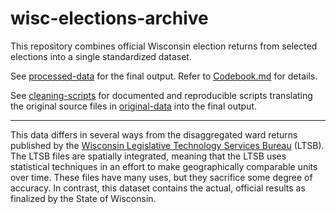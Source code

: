 # wisc-elections-archive
This repository combines official Wisconsin election returns from selected elections into a single standardized dataset.

See [processed-data](processed-data) for the final output. Refer to [Codebook.md](Codebook.md) for details.

See [cleaning-scripts](cleaning-scripts) for documented and reproducible scripts translating the original source files in [original-data](original-data) into the final output.

--------------------------------------------------------------------------------

This data differs in several ways from the disaggregated ward returns published by the [Wisconsin Legislative Technology Services Bureau](https://gis-ltsb.hub.arcgis.com/) (LTSB). The LTSB files are spatially integrated, meaning that the LTSB uses statistical techniques in an effort to make geographically comparable units over time. These files have many uses, but they sacrifice some degree of accuracy. In contrast, this dataset contains the actual, official results as finalized by the State of Wisconsin.
